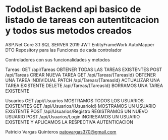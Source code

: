 # TodoList Backend api basico de listado de tareas con autentitcacion y todos sus metodos creados
ASP.Net Core 3.1
SQL SERVER 2019
JWT
EntityFrameWork
AutoMapper
DTO
Repository para las Funciones de cada controlador

Controladores con sus funcionalidades y metodos

Tareas:
GET /api/Tareas  OBTENER TODAS LAS TAREAS EXISTENTES
POST /api/Tareas CREAR NUEVA TAREA
GET /api/Tareas/{TareasId} OBTENER UNA TAREA INDIVIDUAL
PATCH /api/Tareas/{TareasId} ACTUALIZAR UNA TAREA EXISTENTE
DELETE /api/Tareas/{TareasId} BORRAMOS UNA TAREA EXISTENTE


Usuarios
GET /api/Usuarios MOSTRAMOS TODOS LOS USUARIOS EXISTENTES
GET /api/Usuarios/{UsuarioId} MOSTRAMOS UN USUARIO EXISTENTE 
POST /api/Usuarios/Registro REGISTRAMOS UN NUEVO USUARIO
POST /api/Usuarios/Login iNGRESAMOS UN USUARIO EXISTENTE Y APLICAMOS LA RESPECTIVA AUTENTICACION 

Patricio Vargas Quinteros
patovargas370@gmail.com
